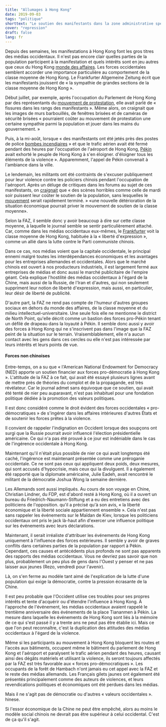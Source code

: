 ```yaml
---
title: "Allumages à Hong Kong"
date: 2019-09-03
tags: "politique"
shorttext: "Le soutien des manifestants dans la zone administrative spéciale de la Chine montre comment l'Occident insiste partout sur son 'droit d'ingérence'"
cover: "repression"
draft: false
lang: fr
---
```


Depuis des semaines, les manifestations à Hong Kong font les gros titres des médias occidentaux. Il n'est pas encore clair quelles parties de la population participent à la manifestation et quels intérêts sont en jeu autres que ceux du Hong Kong [monde des affaires](https://ruedigerraulsblog.wordpress.com/2019/08/12/facebook-revolten/ "Facebook-Revolten"). Les forces occidentales semblent accorder une importance particulière au comportement de la classe moyenne de Hong Kong. Le Frankfurter Allgemeine Zeitung écrit que les manifestants jouissent de « la sympathie de grandes sections de la classe moyenne de Hong Kong ».

Début juillet, par exemple, après l'occupation du Parlement de Hong Kong par des représentants du [mouvement de protestation](https://www.faz.net/aktuell/politik/ausland/carrie-lam-verurteilt-zerstoerung-im-hongkonger-parlament-16265124.html "Risse in den Reihen der Demonstranten"), elle avait parlé de « fissures dans les rangs des manifestants ». Même alors, on craignait que les images de murs barbouillés, de fenêtres brisées et de caméras de sécurité brisées « pourraient coûter au mouvement de protestation une certaine sympathie parmi la population et jouer dans les mains du gouvernement. »

Puis, à la mi-août, lorsque « des manifestants ont été jetés près des postes de police [bombes incendiaires](https://www.manager-magazin.de/politik/weltwirtschaft/hongkong-china-koennte-mit-gewalt-auf-proteste-antworten-peking-harter-kurs-a-1281540.html "Unruhen in Hongkong - Gewalt bleibt für China eine Option") » et que le trafic aérien avait été fermé pendant des heures par l'occupation de l'aéroport de Hong Kong, [Pékin](https://www.faz.net/aktuell/politik/ausland/proteste-in-hongkong-wenn-der-hass-die-kontrolle-uebernimmt-16333283.html "Wenn der Hass die Kontrolle übernimmt")  avait exhorté le peuple de Hong Kong à s'en éloigner. d'éloigner tous les éléments de la violence ». Apparemment, l'appel de Pékin convenait à l'ambiance dans la ville.

Le lendemain, les militants ont été contraints de s'excuser publiquement pour leur violence contre les policiers chinois pendant l'occupation de l'aéroport. Après un déluge de critiques dans les forums au sujet de ces manifestants, on [craignait](https://www.faz.net/aktuell/politik/ausland/proteste-in-hongkong-die-verschwoerung-der-usa-16329988.html "Legende von den fremdgesteuerten Protesten") que « des scènes horribles comme celle de mardi soir puissent leur coûter le soutien de la population, sans lesquelles le [mouvement](https://www.faz.net/aktuell/politik/ausland/wie-china-hongkong-mit-paramilitaerischen-truppen-droht-16335344.html "Im Gleichschritt durch das Stadion") serait rapidement terminé. » «une nouvelle détérioration de la situation économique pourrait priver le mouvement de soutien de la classe moyenne».

Selon la FAZ, il semble donc y avoir beaucoup à dire sur cette classe moyenne, à laquelle le journal semble se sentir particulièrement attaché. Car, comme dans les médias occidentaux eux-mêmes, le [Frankfurter](https://www.faz.net/aktuell/politik/ausland/hongkong-krise-china-hat-einen-moment-der-wahrheit-16333544.html "Chinas Moment der Wahrheit") voit la classe moyenne de Hong Kong, habituée à la « liberté d'expression », comme un allié dans la lutte contre le Parti communiste chinois.

Dans ce cas, nos médias voient que la capitale occidentale, le principal ennemi malgré toutes les interdépendances économiques et les avantages pour les entreprises allemandes et occidentales. Alors que le marché chinois est ouvert à nos producteurs industriels, il est largement fermé aux entreprises de médias et donc aussi le marché publicitaire de l'empire géant. Cela explique l'hostilité des médias occidentaux à l'égard de la Chine, mais aussi de la Russie, de l'Iran et d'autres, qui non seulement suppriment leur notion de liberté d'expression, mais aussi, en particulier, leur désir de liberté de publicité.

D'autre part, la FAZ ne rend pas compte de l'humeur d'autres groupes sociaux en dehors du monde des affaires, de la classe moyenne et du milieu intellectuel-universitaire. Une seule fois elle ne mentionne le district de North Point, qu'elle décrit comme un bastion des forces pro-Pékin tenant un défilé de drapeau dans la loyauté à Pékin. Il semble donc aussi y avoir des forces à Hong Kong qui ne s'inscrivent pas dans l'image que la FAZ peint de la situation sur le terrain. Vraisemblablement, elle n'a aucun contact avec les gens dans ces cercles ou elle n'est pas intéressée par leurs intérêts et leurs points de vue.

#### Forces non chinoises

Entre-temps, on a su que « l'American National Endowment for Democracy (NED) apporte un soutien financier aux forces pro-démocratie à Hong Kong ». L'attitude de la FAZ à ce fait, qui avait été essayé plusieurs lignes avant de mettre près de théories du complot et de la propagande, est très révélateur. Car le journal admet sans équivoque que ce soutien, qui avait été tenté de nier peu auparavant, n'est pas inhabituel pour une fondation politique dédiée à la promotion des valeurs politiques.

Il est donc considéré comme le droit évident des forces occidentales « pro-démocratiques » de s'ingérer dans les affaires intérieures d'autres États et de soutenir les forces prêtes à la violence.

Il convient de rappeler l'indignation en Occident lorsque des soupçons ont surgi que la Russie pourrait avoir influencé l'élection présidentielle américaine. Ce qui n'a pas été prouvé à ce jour est indéniable dans le cas de l'ingérence occidentale à Hong Kong.

Maintenant qu'il n'était plus possible de nier ce qui avait longtemps été caché, l'ingérence est maintenant présentée comme une préroganie occidentale. Ce ne sont pas ceux qui appliquent deux poids, deux mesures, qui sont accusés d'hypocrisie, mais ceux qui la divulguent. Il a également été rapporté que la diplomate américaine, Julie Eadeh, avait rencontré le militant de la démocratie Joshua Wong la semaine dernière.

Les Allemands sont aussi impliqués. Au cours de son voyage en Chine, Christian Lindner, du FDP, est d'abord resté à Hong Kong, où il a ouvert un bureau du Friedrich-Naumann-Stiftung et a eu des entretiens avec des politiciens de l'opposition. qu'il a précisé qu'à son avis, « la liberté économique et la liberté sociale appartiennent ensemble ». Cela n'est pas sans rappeler les événements sur le Maïdan de Kiev, lorsque les politiciens occidentaux ont pris le jack là-haut afin d'exercer une influence politique sur les événements avec leurs déclarations.

Maintenant, il serait irréaliste d'attribuer les événements de Hong Kong uniquement à l'influence des forces extérieures. Il semble y avoir de graves conflits dans certaines parties de la population par rapport à Pékin. Cependant, ces causes et antécédents plus profonds ne sont pas apparents des rapports des médias occidentaux. Vous ne devriez pas savoir que non plus, probablement un peu plus de gens dans l'Ouest y penser et ne pas laisser aux jeunes (Rezo, vendredi pour l'avenir).

Là, on s'en ferme au modèle tant aimé de l'explication de la lutte d'une population qui exige la démocratie, contre la pression écrasante de la Chine.

Il est peu probable que l'Occident utilise ces troubles pour ses propres intérêts et tente d'acquérir ou d'étendre l'influence à Hong Kong. À l'approche de l'événement, les médias occidentaux avaient rappelé le trentième anniversaire des événements de la place Tiananmen à Pékin. La mesure dans laquelle les événements de Hong Kong sont liés à la mémoire de ce qui s'est passé il y a trente ans ne peut pas être établie ici. Mais ce que l'on peut reconnaître, c'est la duplication des attitudes des médias occidentaux à l'égard de la violence.

Même si les participants au mouvement à Hong Kong bloquent les routes et l'accès aux bâtiments, occupent même le bâtiment du parlement de Hong Kong et l'aéroport et paralysent le trafic aérien pendant des heures, causant ainsi des dégâts matériels et utilisant la violence, ils seront toujours affectés par la FAZ est très favorable aux « forces pro-démocratiques ». Les occupants de la forêt de Hambach n'ont jamais eu cet appel avec la FAZ et le reste des médias allemands. Les Français gilets jaunes ont également été présentés principalement comme des auteurs de violences, et leurs revendications politiques et économiques ont été perdues dans les médias.

Mais il ne s'agit pas de démocratie ou d'autres « valeurs occidentales ». hinese.

Si l'essor économique de la Chine ne peut être empêché, alors au moins le modèle social chinois ne devrait pas être supérieur à celui occidental. C'est de ça qu'il s'agit.
